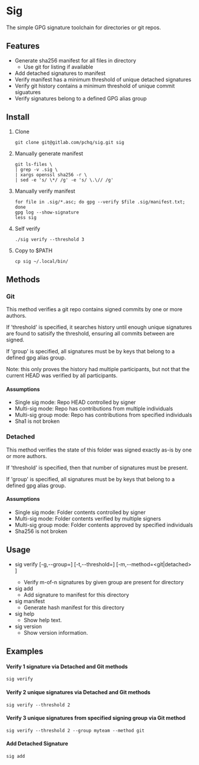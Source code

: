 # Sig #

The simple GPG signature toolchain for directories or git repos.

## Features

  * Generate sha256 manifest for all files in directory
    * Use git for listing if available
  * Add detached signatures to manifest
  * Verify manifest has a minimum threshold of unique detached signatures
  * Verify git history contains a minimum threshold of unique commit siguatures
  * Verify signatures belong to a defined GPG alias group

## Install

  1. Clone

      ```
      git clone git@gitlab.com/pchq/sig.git sig
      ```

  2. Manually generate manifest

      ```
      git ls-files \
      | grep -v .sig \
      | xargs openssl sha256 -r \
      | sed -e 's/ \*/ /g' -e 's/ \.\// /g'
      ```

  3. Manually verify manifest

      ```
      for file in .sig/*.asc; do gpg --verify $file .sig/manifest.txt; done
      gpg log --show-signature
      less sig
      ```

  4. Self verify

      ```
      ./sig verify --threshold 3
      ```

  5. Copy to $PATH

      ```
      cp sig ~/.local/bin/
      ```

## Methods

### Git

This method verifies a git repo contains signed commits by one or more authors.

If 'threshold' is specified, it searches history until enough unique signatures
are found to satisify the threshold, ensuring all commits between are signed.

If 'group' is specified, all signatures must be by keys that belong to a
defined gpg alias group.

Note: this only proves the history had multiple participants, but not that
the current HEAD was verified by all participants.

#### Assumptions
  - Single sig mode: Repo HEAD controlled by signer
  - Multi-sig mode: Repo has contributions from multiple individuals
  - Multi-sig group mode: Repo has contributions from specified individuals
  - Sha1 is not broken

### Detached

This method verifies the state of this folder was signed exactly as-is by one
or more authors.

If 'threshold' is specified, then that number of signatures must be present.

If 'group' is specified, all signatures must be by keys that belong to a
defined gpg alias group.

#### Assumptions
  - Single sig mode: Folder contents controlled by signer
  - Multi-sig mode: Folder contents verified by multiple signers
  - Multi-sig group mode: Folder contents approved by specified individuals
  - Sha256 is not broken

## Usage

* sig verify [-g,--group=<group>] [-t,--threshold=<N>] [-m,--method=<git|detached> ]
  * Verify m-of-n signatures by given group are present for directory
* sig add
  * Add signature to manifest for this directory
* sig manifest
  * Generate hash manifest for this directory
* sig help
  * Show help text.
* sig version
  * Show version information.


## Examples

#### Verify 1 signature via Detached and Git methods

```
sig verify
```

#### Verify 2 unique signatures via Detached and Git methods

```
sig verify --threshold 2
```

#### Verify 3 unique signatures from specified signing group via Git method

```
sig verify --threshold 2 --group myteam --method git
```

#### Add Detached Signature

```
sig add
```

